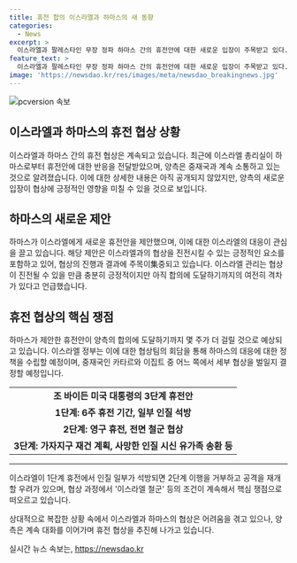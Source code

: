 ```yaml
---
title: 휴전 합의 이스라엘과 하마스의 새 동향
categories:
  - News
excerpt: >
  이스라엘과 팔레스타인 무장 정파 하마스 간의 휴전안에 대한 새로운 입장이 주목받고 있다. 이스라엘은 미국, 카타르, 이집트로부터 하마스의 반응을 받아 검토 중이고, 현재 논의 중인 협상안은 바이든 대통령이 공개한 3단계 휴전안을 기반으로 한다. 양측의 합의가 평행선을 달리며 휴전 협상 합의에는 더 많은 시간이 필요할 것으로 보인다. 이스라엘 정부는 하마스의 새로운 휴전안을 긍정적으로 평가하고 있지만, 합의에 도달하기까지 상당한 격차가 있다고 밝혀 협상의 길은 여전히 험난할 것으로 보인다.
feature_text: >
  이스라엘과 팔레스타인 무장 정파 하마스 간의 휴전안에 대한 새로운 입장이 주목받고 있다. 이스라엘은 미국, 카타르, 이집트로부터 하마스의 반응을 받아 검토 중이고, 현재 논의 중인 협상안은 바이든 대통령이 공개한 3단계 휴전안을 기반으로 한다. 양측의 합의가 평행선을 달리며 휴전 협상 합의에는 더 많은 시간이 필요할 것으로 보인다. 이스라엘 정부는 하마스의 새로운 휴전안을 긍정적으로 평가하고 있지만, 합의에 도달하기까지 상당한 격차가 있다고 밝혀 협상의 길은 여전히 험난할 것으로 보인다.
image: 'https://newsdao.kr/res/images/meta/newsdao_breakingnews.jpg'
---
```


<p><img src="https://newsdao.kr/res/images/meta/newsdao_breakingnews.jpg" alt="pcversion 속보" /></p>

<h2 data-ke-size="size26">이스라엘과 하마스의 휴전 협상 상황</h2>

<p data-ke-size="size16">이스라엘과 하마스 간의 휴전 협상은 계속되고 있습니다. 최근에 이스라엘 총리실이 하마스로부터 휴전안에 대한 반응을 전달받았으며, 양측은 중재국과 계속 소통하고 있는 것으로 알려졌습니다. 이에 대한 상세한 내용은 아직 공개되지 않았지만, 양측의 새로운 입장이 협상에 긍정적인 영향을 미칠 수 있을 것으로 보입니다.</p>

<h2 data-ke-size="size26">하마스의 새로운 제안</h2>

<p data-ke-size="size16">하마스가 이스라엘에게 새로운 휴전안을 제안했으며, 이에 대한 이스라엘의 대응이 관심을 끌고 있습니다. 해당 제안은 이스라엘과의 협상을 진전시킬 수 있는 긍정적인 요소를 포함하고 있어, 협상의 진행과 결과에 주목이集중되고 있습니다. 이스라엘 관리는 협상이 진전될 수 있을 만큼 충분히 긍정적이지만 아직 합의에 도달하기까지의 여전히 격차가 있다고 언급했습니다.</p>

<h2 data-ke-size="size26">휴전 협상의 핵심 쟁점</h2>

<p data-ke-size="size16">하마스가 제안한 휴전안이 양측의 합의에 도달하기까지 몇 주가 더 걸릴 것으로 예상되고 있습니다. 이스라엘 정부는 이에 대한 협상팀의 회담을 통해 하마스의 대응에 대한 정책을 수립할 예정이며, 중재국인 카타르와 이집트 중 어느 쪽에서 세부 협상을 벌일지 결정할 예정입니다.</p>

<table>
    <tr>
        <td style="text-align: center; height: 17px;"><b>조 바이든 미국 대통령의 3단계 휴전안</b></td>
    </tr>
    <tr>
        <td style="text-align: center; height: 17px;"><b>1단계: 6주 휴전 기간, 일부 인질 석방</b></td>
    </tr>
    <tr>
        <td style="text-align: center; height: 17px;"><b>2단계: 영구 휴전, 전면 철군 협상</b></td>
    </tr>
    <tr>
        <td style="text-align: center; height: 17px;"><b>3단계: 가자지구 재건 계획, 사망한 인질 시신 유가족 송환 등</b></td>
    </tr>
</table>

<hr>

<p data-ke-size="size16">이스라엘이 1단계 휴전에서 인질 일부가 석방되면 2단계 이행을 거부하고 공격을 재개할 우려가 있으며, 협상 과정에서 '이스라엘 철군' 등의 조건이 계속해서 핵심 쟁점으로 떠오르고 있습니다.</p>

<p data-ke-size="size16">상대적으로 복잡한 상황 속에서 이스라엘과 하마스의 협상은 어려움을 겪고 있으나, 양측은 계속 대화를 이어가며 휴전 협상을 추진해 나가고 있습니다.</p>
실시간 뉴스 속보는, <a href="https://newsdao.kr" rel="dofollow">https://newsdao.kr</a>


